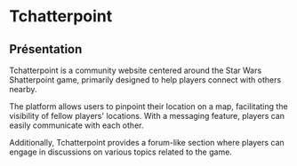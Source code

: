 # Tchatterpoint

## Présentation

Tchatterpoint is a community website centered around the Star Wars Shatterpoint game, primarily designed to help players connect with others nearby.

The platform allows users to pinpoint their location on a map, facilitating the visibility of fellow players' locations. With a messaging feature, 
players can easily communicate with each other. 

Additionally, Tchatterpoint provides a forum-like section where players can engage in discussions on various topics related to the game.
